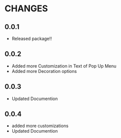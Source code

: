 # CHANGES

## 0.0.1

- Released package!!

## 0.0.2

- Added more Customization in Text of Pop Up Menu
- Added more Decoration options


## 0.0.3
- Updated Documention

## 0.0.4
- added more customizations
- Updated Documention
